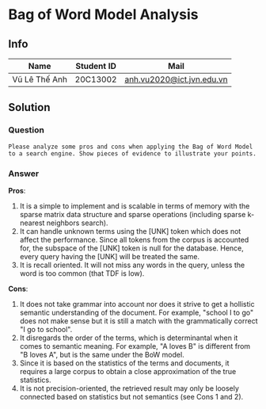 # Bag of Word Model Analysis

## Info

|Name|Student ID|Mail|
|---|---|---|
|Vũ Lê Thế Anh|20C13002|anh.vu2020@ict.jvn.edu.vn|

## Solution

### Question

```
Please analyze some pros and cons when applying the Bag of Word Model to a search engine. Show pieces of evidence to illustrate your points.
```

### Answer

**Pros**:

1. It is a simple to implement and is scalable in terms of memory with the sparse matrix data structure and sparse operations (including sparse k-nearest neighbors search).
2. It can handle unknown terms using the [UNK] token which does not affect the performance. Since all tokens from the corpus is accounted for, the subspace of the [UNK] token is null for the database. Hence, every query having the [UNK] will be treated the same.
3. It is recall oriented. It will not miss any words in the query, unless the word is too common (that TDF is low).

**Cons**:

1. It does not take grammar into account nor does it strive to get a hollistic semantic understanding of the document. For example, "school I to go" does not make sense but it is still a match with the grammatically correct "I go to school".
2. It disregards the order of the terms, which is determinantal when it comes to semantic meaning. For example, "A loves B" is different from "B loves A", but is the same under the BoW model.
3. Since it is based on the statistics of the terms and documents, it requires a large corpus to obtain a close approximation of the true statistics.
4. It is not precision-oriented, the retrieved result may only be loosely connected based on statistics but not semantics (see Cons 1 and 2).
